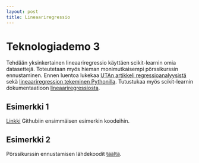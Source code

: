 ```yaml
---
layout: post
title: Lineaariregressio
---
```


# Teknologiademo 3 #

Tehdään yksinkertainen lineaariregressio käyttäen scikit-learnin omia datasettejä. Toteutetaan myös hieman monimutkaisempi pörssikurssin ennustaminen. Ennen luentoa lukekaa [UTAn artikkeli regressioanalyysistä](http://www.fsd.uta.fi/menetelmaopetus/regressio/analyysi.html) sekä [lineaariregression tekeminen Pythonilla](https://www.wintellect.com/creating-a-simple-linear-regression-machine-learning-model-with-scikit-learn/). Tutustukaa myös scikit-learnin dokumentaatioon [lineaariregressiosta](http://scikit-learn.org/stable/modules/generated/sklearn.linear_model.LinearRegression.html).

## Esimerkki 1 ##

[Linkki](https://github.com/jodatut/2018/blob/master/koodiesimerkit/linreg.py) Githubiin ensimmäisen esimerkin koodeihin.

## Esimerkki 2 ##

Pörssikurssin ennustamisen lähdekoodit [täältä](https://github.com/jodatut/2018/blob/master/koodiesimerkit/stock_forecast2.py).
